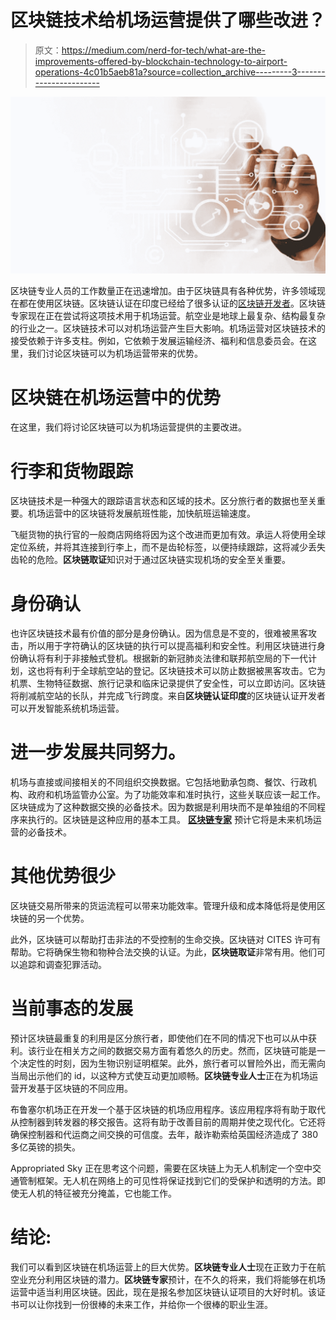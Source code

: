 # 区块链技术给机场运营提供了哪些改进？

> 原文：<https://medium.com/nerd-for-tech/what-are-the-improvements-offered-by-blockchain-technology-to-airport-operations-4c01b5aeb81a?source=collection_archive---------3----------------------->

![](img/63125a058afd23c13a61411d463a4746.png)

区块链专业人员的工作数量正在迅速增加。由于区块链具有各种优势，许多领域现在都在使用区块链。区块链认证在印度已经给了很多认证的[区块链开发者](https://www.blockchain-council.org/certifications/certified-blockchain-developer/)。区块链专家现在正在尝试将这项技术用于机场运营。航空业是地球上最复杂、结构最复杂的行业之一。区块链技术可以对机场运营产生巨大影响。机场运营对区块链技术的接受依赖于许多支柱。例如，它依赖于发展运输经济、福利和信息委员会。在这里，我们讨论区块链可以为机场运营带来的优势。

# 区块链在机场运营中的优势

在这里，我们将讨论区块链可以为机场运营提供的主要改进。

# 行李和货物跟踪

区块链技术是一种强大的跟踪语言状态和区域的技术。区分旅行者的数据也至关重要。机场运营中的区块链将发展航班性能，加快航班运输速度。

飞艇货物的执行官的一般商店网络将因为这个改进而更加有效。承运人将使用全球定位系统，并将其连接到行李上，而不是齿轮标签，以便持续跟踪，这将减少丢失齿轮的危险。**区块链取证**知识对于通过区块链实现机场的安全至关重要。

# 身份确认

也许区块链技术最有价值的部分是身份确认。因为信息是不变的，很难被黑客攻击，所以用于字符确认的区块链的执行可以提高福利和安全性。利用区块链进行身份确认将有利于非接触式登机。根据新的新冠肺炎法律和联邦航空局的下一代计划，这也将有利于全球航空站的登记。区块链技术可以防止数据被黑客攻击。它为机票、生物特征数据、旅行记录和临床记录提供了安全性，可以立即访问。区块链将削减航空站的长队，并完成飞行跨度。来自**区块链认证印度**的区块链认证开发者可以开发智能系统机场运营。

# 进一步发展共同努力。

机场与直接或间接相关的不同组织交换数据。它包括地勤承包商、餐饮、行政机构、政府和机场监管办公室。为了功能效率和准时执行，这些关联应该一起工作。区块链成为了这种数据交换的必备技术。因为数据是利用块而不是单独组的不同程序来执行的。区块链是这种应用的基本工具。 [**区块链专家**](https://www.blockchain-council.org/certifications/certified-blockchain-professional-expert/) 预计它将是未来机场运营的必备技术。

# 其他优势很少

区块链交易所带来的货运流程可以带来功能效率。管理升级和成本降低将是使用区块链的另一个优势。

此外，区块链可以帮助打击非法的不受控制的生命交换。区块链对 CITES 许可有帮助。它将确保生物和物种合法交换的认证。为此，**区块链取证**非常有用。他们可以追踪和调查犯罪活动。

# 当前事态的发展

预计区块链最重复的利用是区分旅行者，即使他们在不同的情况下也可以从中获利。该行业在相关方之间的数据交易方面有着悠久的历史。然而，区块链可能是一个决定性的时刻，因为生物识别证明框架。此外，旅行者可以冒险外出，而无需向当局出示他们的 id，以这种方式使互动更加顺畅。**区块链专业人士**正在为机场运营开发基于区块链的不同应用。

布鲁塞尔机场正在开发一个基于区块链的机场应用程序。该应用程序将有助于取代从控制器到转发器的移交报告。这将有助于改善目前的周期并使之现代化。它还将确保控制器和代运商之间交换的可信度。去年，敲诈勒索给英国经济造成了 380 多亿英镑的损失。

Appropriated Sky 正在思考这个问题，需要在区块链上为无人机制定一个空中交通管制框架。无人机在网络上的可见性将保证找到它们的受保护和透明的方法。即使无人机的特征被充分掩盖，它也能工作。

# 结论:

我们可以看到区块链在机场运营上的巨大优势。**区块链专业人士**现在正致力于在航空业充分利用区块链的潜力。**区块链专家**预计，在不久的将来，我们将能够在机场运营中适当利用区块链。因此，现在是报名参加区块链认证项目的大好时机。该证书可以让你找到一份很棒的未来工作，并给你一个很棒的职业生涯。